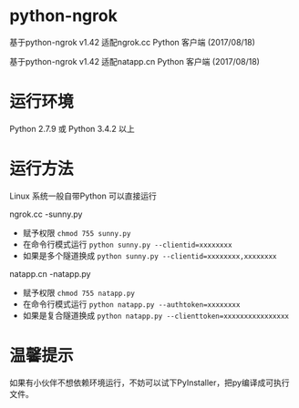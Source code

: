 # python-ngrok
基于python-ngrok v1.42 适配ngrok.cc Python 客户端 (2017/08/18)

基于python-ngrok v1.42 适配natapp.cn Python 客户端 (2017/08/18)

# 运行环境
Python 2.7.9 或 Python 3.4.2 以上

# 运行方法
Linux 系统一般自带Python 可以直接运行

ngrok.cc -sunny.py
- 赋予权限 `chmod 755 sunny.py`
- 在命令行模式运行 `python sunny.py --clientid=xxxxxxxx`
- 如果是多个隧道换成 `python sunny.py --clientid=xxxxxxxx,xxxxxxxx`

natapp.cn -natapp.py
- 赋予权限 `chmod 755 natapp.py`
- 在命令行模式运行 `python natapp.py --authtoken=xxxxxxxx`
- 如果是复合隧道换成 `python natapp.py --clienttoken=xxxxxxxxxxxxxxxx`

# 温馨提示
如果有小伙伴不想依赖环境运行，不妨可以试下PyInstaller，把py编译成可执行文件。
